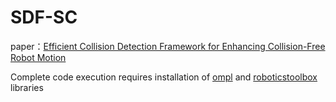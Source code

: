 # SDF-SC
paper：[Efficient Collision Detection Framework for Enhancing Collision-Free Robot Motion](https://arxiv.org/pdf/2409.14955)

Complete code execution requires installation of [ompl](https://github.com/ompl/ompl) and [roboticstoolbox](https://github.com/petercorke/robotics-toolbox-python) libraries
